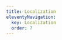 ```yaml
---
title: Localization
eleventyNavigation:
  key: Localization
  order: 7
---
```


<!-- This file exists only to create a section heading.
     Its output is deleted by the Eleventy build process. -->
